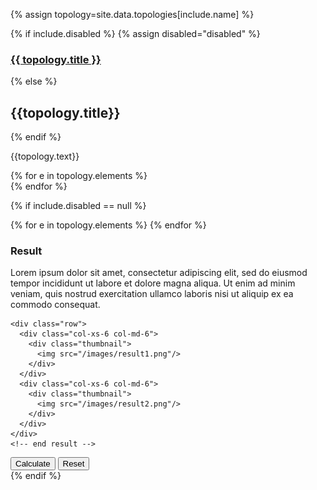 {% assign topology=site.data.topologies[include.name] %}

{% if include.disabled %}
  {% assign disabled="disabled" %}
### [{{ topology.title }}](/topologies/{{name}}/index.html)
{% else %}
## {{topology.title}}
{% endif %}

<p>
{{topology.text}}
</p>

<div class="btn-group btn-group-border" role="group">
{% for e in topology.elements %}
  <div id="element-button-{{e}}"
      class="btn btn-default no-padding {{disabled}} {{active}}"
      data-element-button="{{e}}"
      onClick="app.selectTopologyElement('{{name}}', '{{e}}')">
    <div class="icon-el-{{e}} normal"></div>
  </div>
{% endfor %}
</div>

{% if include.disabled == null %}

<div id='alert-placeholder'></div>

<div id="element-form">
{% for e in topology.elements %}
  <div id="element-form-{{e}}" hidden data-element-form="{{e}}">
  {% include topologies/element-form.md element=e %}
  </div><!-- end form -->
{% endfor %}
  <div id="result" class="hidden container row">

  <h3>Result</h3>
  
  <p>
  Lorem ipsum dolor sit amet, consectetur adipiscing elit, sed do eiusmod tempor incididunt ut labore et dolore magna aliqua. Ut enim ad minim veniam, quis nostrud exercitation ullamco laboris nisi ut aliquip ex ea commodo consequat.
  </p>

    <div class="row">
      <div class="col-xs-6 col-md-6">
        <div class="thumbnail">
          <img src="/images/result1.png"/>
        </div>
      </div>
      <div class="col-xs-6 col-md-6">
        <div class="thumbnail">
          <img src="/images/result2.png"/>
        </div>
      </div>
    </div>
    <!-- end result -->
  </div>
</div>

<div class="pull-right">
  <button id="save-button" onClick="app.saveSystem()" 
      class="btn-primary btn">Calculate</button>
  <button id="reset-button" onClick="app.resetSystem()"
      class="btn-primary btn">Reset</button>
</div>
{% endif %}